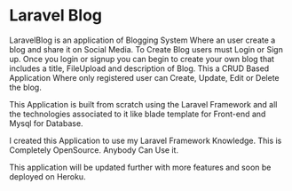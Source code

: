 <h1>Laravel Blog</h1>

LaravelBlog is an application of Blogging System Where an user create a blog and share it on Social Media. To Create Blog users must Login or Sign up. Once you login or signup you can begin to create your own blog that includes a title, FileUpload and description of Blog. This a CRUD Based Application Where only registered user can Create, Update, Edit or Delete the blog. 

This Application is built from scratch using the Laravel Framework and all the technologies associated to it like blade template for Front-end and Mysql for Database.

I created this Application to use my Laravel Framework Knowledge.
This is Completely OpenSource. Anybody Can Use it.

This application will be updated further with more features and soon be deployed on Heroku.
